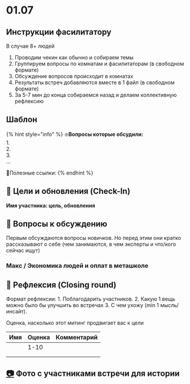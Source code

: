 # 01.07

## Инструкции фасилитатору

В случае 8+ людей

1. Проводим чекин как обычно и собираем темы
2. Группируем вопросы по комнатам и фасилитаторам \(в свободном формате\)
3. Обсуждение вопросов происходит в комнатах
4. Результаты встреч добавляются вместе в 1 файл \(в свободном формате\)
5. За 5-7 мин до конца собираемся назад и делаем коллективную рефлексию

## Шаблон

{% hint style="info" %}
❇️**Вопросы которые обсудили:**  
1.  
2.  
3.   
...

🔗Полезные ссылки:
{% endhint %}

## 🎯 Цели и обновления \(Check-In\) <a id="celi-i-apdeity"></a>

**Имя участника: цель, обновления**

## 📝 Вопросы к обсуждению <a id="voprosy"></a>

Первым обсуждаются вопросы новичков. Но перед этим они кратко рассказывают о себе \(чем занимаются, в чем эксперты и что/кого сейчас ищут\)

### Макс / Экономика людей и оплат в меташколе

## 🤔 Рефлексия \(Closing round\) <a id="refleksiya"></a>

Формат рефлексии: 1. Поблагодарить участников. 2. Какую 1 вещь можно было бы улучшить во встречах 3. С чем ухожу \(min 1 мысль/инсайт\).

Оценка, насколько этот митинг продвигает вас к цели

| Имя | Оценка | Комментарий |
| :--- | :--- | :--- |
|  | 1-10 |  |
|  |  |  |
|  |  |  |

## [📷](https://emojipedia.org/camera/) Фото с участниками встречи для истории

[  
](https://emojipedia.org/camera/)

